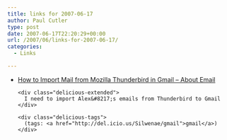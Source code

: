```yaml
---
title: links for 2007-06-17
author: Paul Cutler
type: post
date: 2007-06-17T22:20:29+00:00
url: /2007/06/links-for-2007-06-17/
categories:
  - Links

---
```

<ul class="delicious">
  <li>
    <div class="delicious-link">
      <a href="http://email.about.com/od/gmailtips/qt/et122605.htm">How to Import Mail from Mozilla Thunderbird in Gmail &#8211; About Email</a>
    </div>
    
    <div class="delicious-extended">
      I need to import Alex&#8217;s emails from Thunderbird to Gmail
    </div>
    
    <div class="delicious-tags">
      (tags: <a href="http://del.icio.us/Silwenae/gmail">gmail</a>)
    </div>
  </li>
</ul>